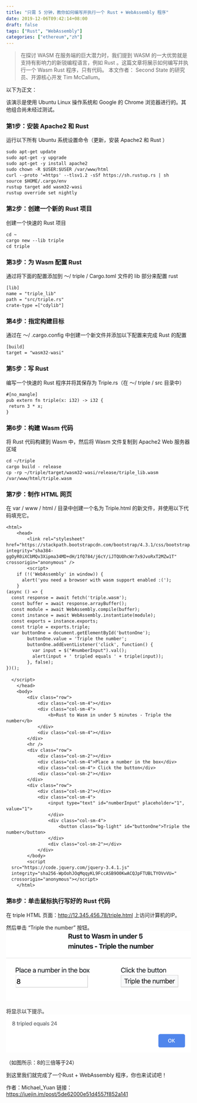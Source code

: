 ```yaml
---
title: "只需 5 分钟，教你如何编写并执行一个 Rust + WebAssembly 程序"
date: 2019-12-06T09:42:14+08:00
draft: false
tags: ["Rust", "WebAssembly"]
categories: ["ethereum","zh"]
---
```



> 在探讨 WASM 在服务端的巨大潜力时，我们提到 WASM 的一大优势就是支持有影响力的新锐编程语言，例如 Rust 。这篇文章将展示如何编写并执行一个 Wasm Rust 程序，只有代码。
本文作者： Second State 的研究员、开源核心开发 Tim McCallum。

以下为正文：

该演示是使用 Ubuntu Linux 操作系统和 Google 的 Chrome 浏览器进行的。其他组合尚未经过测试。

### 第1步：安装 Apache2 和 Rust

运行以下所有 Ubuntu 系统设置命令（更新，安装 Apache2 和 Rust ）
```
sudo apt-get update
sudo apt-get -y upgrade
sudo apt-get -y install apache2
sudo chown -R $USER:$USER /var/www/html
curl --proto '=https' --tlsv1.2 -sSf https://sh.rustup.rs | sh
source $HOME/.cargo/env
rustup target add wasm32-wasi
rustup override set nightly
```
### 第2步：创建一个新的 Rust 项目

创建一个快速的 Rust 项目

```
cd ~
cargo new --lib triple
cd triple
```
### 第3步：为 Wasm 配置 Rust

通过将下面的配置添加到 〜/ triple / Cargo.toml 文件的 lib 部分来配置 rust

```
[lib]
name = "triple_lib"
path = "src/triple.rs"
crate-type =["cdylib"]
```
### 第4步：指定构建目标

通过在 〜/ .cargo.config 中创建一个新文件并添加以下配置来完成 Rust 的配置

```
[build]
target = "wasm32-wasi"
```
### 第5步：写 Rust

编写一个快速的 Rust 程序并将其保存为 Triple.rs（在 〜/ triple / src 目录中）
```
#[no_mangle]
pub extern fn triple(x: i32) -> i32 {
 return 3 * x;
}
```
### 第6步：构建 Wasm 代码

将 Rust 代码构建到 Wasm 中，然后将 Wasm 文件复制到 Apache2 Web 服务器区域
```
cd ~/triple
cargo build - release
cp -rp ~/triple/target/wasm32-wasi/release/triple_lib.wasm /var/www/html/triple.wasm
```
### 第7步：制作 HTML 网页

在 var / www / html / 目录中创建一个名为 Triple.html 的新文件，并使用以下代码填充它。

```
<html>
	<head>
		<link rel="stylesheet" href="https://stackpath.bootstrapcdn.com/bootstrap/4.3.1/css/bootstrap.min.css" integrity="sha384-ggOyR0iXCbMQv3Xipma34MD+dH/1fQ784/j6cY/iJTQUOhcWr7x9JvoRxT2MZw1T" crossorigin="anonymous" />
		<script>
    if (!('WebAssembly' in window)) {
      alert('you need a browser with wasm support enabled :(');
    }
(async () => {
  const response = await fetch('triple.wasm');
  const buffer = await response.arrayBuffer();
  const module = await WebAssembly.compile(buffer);
  const instance = await WebAssembly.instantiate(module);
  const exports = instance.exports;
  const triple = exports.triple;
  var buttonOne = document.getElementById('buttonOne');
        buttonOne.value = 'Triple the number';
        buttonOne.addEventListener('click', function() {
          var input = $("#numberInput").val();
          alert(input + ' tripled equals ' + triple(input));
        }, false);
})();    

  </script>
	</head>
	<body>
		<div class="row">
			<div class="col-sm-4"></div>
			<div class="col-sm-4">
				<b>Rust to Wasm in under 5 minutes - Triple the number</b>
			</div>
			<div class="col-sm-4"></div>
		</div>
		<hr />
		<div class="row">
			<div class="col-sm-2"></div>
			<div class="col-sm-4">Place a number in the box</div>
			<div class="col-sm-4"> Click the button</div>
			<div class="col-sm-2"></div>
		</div>
		<div class="row">
			<div class="col-sm-2"></div>
			<div class="col-sm-4">
				<input type="text" id="numberInput" placeholder="1", value="1">
				</div>
				<div class="col-sm-4">
					<button class="bg-light" id="buttonOne">Triple the number</button>
				</div>
				<div class="col-sm-2"></div>
			</div>
		</body>
		<script
  src="https://code.jquery.com/jquery-3.4.1.js"
  integrity="sha256-WpOohJOqMqqyKL9FccASB9O0KwACQJpFTUBLTYOVvVU="
  crossorigin="anonymous"></script>
	</html>
  ```

### 第8步：单击鼠标执行写好的 Rust 代码

在 triple HTML 页面：http://12.345.456.78/triple.html 上访问计算机的IP。

然后单击 “Triple the number” 按钮。
![](images/20191220-rust-webassembly-01.png)

将显示以下提示。
![](images/20191220-rust-webassembly-02.png)

（如图所示：8的三倍等于24）

到这里我们就完成了一个Rust + WebAssembly 程序，你也来试试吧！

作者：Michael_Yuan
链接：https://juejin.im/post/5de62000e51d4557f852a141
